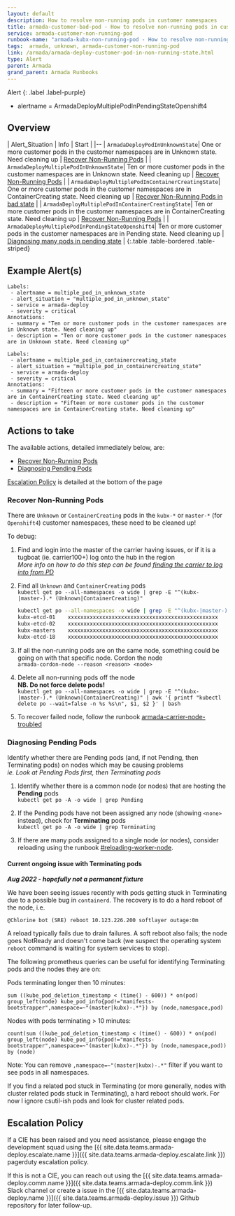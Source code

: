 ```yaml
---
layout: default
description: How to resolve non-running pods in customer namespaces
title: armada-customer-bad-pod - How to resolve non-running pods in customer namespaces
service: armada-customer-non-running-pod
runbook-name: "armada-kubx-non-running-pod - How to resolve non-running pods in customer namespaces"
tags:  armada, unknown, armada-customer-non-running-pod
link: /armada/armada-deploy-customer-pod-in-non-running-state.html
type: Alert
parent: Armada
grand_parent: Armada Runbooks
---
```


Alert
{: .label .label-purple}

 - alertname = ArmadaDeployMultiplePodInPendingStateOpenshift4
## Overview

| Alert_Situation | Info | Start |
|--
| `ArmadaDeployPodInUnknownState`| One or more customer pods in the customer namespaces are in Unknown state. Need cleaning up | [Recover Non-Running Pods](#recover-non-running-pods) |
| `ArmadaDeployMultiplePodInUnknownState`| Ten or more customer pods in the customer namespaces are in Unknown state. Need cleaning up | [Recover Non-Running Pods](#recover-non-running-pods) |
| `ArmadaDeployMultiplePodInContainerCreatingState`| One or more customer pods in the customer namespaces are in ContainerCreating state. Need cleaning up | [Recover Non-Running Pods in bad state](#recover-non-running-pods) |
| `ArmadaDeployMultiplePodInContainerCreatingState`| Ten or more customer pods in the customer namespaces are in ContainerCreating state. Need cleaning up | [Recover Non-Running Pods](#recover-non-running-pods) |
| `ArmadaDeployMultiplePodInPendingStateOpenshift4`| Ten or more customer pods in the customer namespaces are in Pending state. Need cleaning up | [Diagnosing many pods in pending state](#diagnosing-pending-pods) |
{:.table .table-bordered .table-striped}

## Example Alert(s)

~~~~
Labels:
 - alertname = multiple_pod_in_unknown_state
 - alert_situation = "multiple_pod_in_unknown_state"
 - service = armada-deploy
 - severity = critical
Annotations:
 - summary = "Ten or more customer pods in the customer namespaces are in Unknown state. Need cleaning up"
 - description = "Ten or more customer pods in the customer namespaces are in Unknown state. Need cleaning up"
~~~~
~~~~
Labels:
 - alertname = multiple_pod_in_containercreating_state
 - alert_situation = "multiple_pod_in_containercreating_state"
 - service = armada-deploy
 - severity = critical
Annotations:
 - summary = "Fifteen or more customer pods in the customer namespaces are in ContainerCreating state. Need cleaning up"
 - description = "Fifteen or more customer pods in the customer namespaces are in ContainerCreating state. Need cleaning up"
~~~~

## Actions to take

The available actions, detailed immediately below, are:

- [Recover Non-Running Pods](./armada-deploy-kubx-pod-in-non-running-state.html#recover-non-running-pods)
- [Diagnosing Pending Pods](./armada-deploy-kubx-pod-in-non-running-state.html#diagnosing-pending-pods)

[Escalation Policy](./armada-deploy-kubx-pod-in-non-running-state.html#escalation-policy) is detailed at the bottom of the page

### Recover Non-Running Pods

There are `Unknown` or `ContainerCreating` pods in the `kubx-*` or `master-*` (for `Openshift4`) customer namespaces, these need to be cleaned up!

To debug:
1. Find and login into the master of the carrier having issues, or if it is a tugboat (ie. carrier100+) log onto the hub in the region  
_More info on how to do this step can be found [finding the carrier to log into from PD](./armada-general-debugging-info.html#finding-the-carrier-to-log-into-from-pagerduty-alert)_

1. Find all `Unknown` and `ContainerCreating` pods  
`kubectl get po --all-namespaces -o wide | grep -E "^(kubx-|master-).* (Unknown|ContainerCreating)"`
   ~~~~sh
   kubectl get po --all-namespaces -o wide | grep -E "^(kubx-|master-).* (Unknown|ContainerCreating)"
   kubx-etcd-01    xxxxxxxxxxxxxxxxxxxxxxxxxxxxxxxxxxxxxxxxxxxxxxxx                0/1       Unknown             0          7h        172.16.169.128   10.131.16.5
   kubx-etcd-02    xxxxxxxxxxxxxxxxxxxxxxxxxxxxxxxxxxxxxxxxxxxxxxxx                0/1       Unknown             0          7h        172.16.133.153   10.131.16.5
   kubx-masters    xxxxxxxxxxxxxxxxxxxxxxxxxxxxxxxxxxxxxxxxxxxxxxxx                0/1       Unknown             0          7h        172.16.171.4     10.131.16.5
   kubx-etcd-18    xxxxxxxxxxxxxxxxxxxxxxxxxxxxxxxxxxxxxxxxxxxxxxxx                0/1       Unknown             0          5d        172.16.123.145   10.131.16.5
   ~~~~

1. If all the non-running pods are on the same node, something could be going on with that specific node. Cordon the node  
`armada-cordon-node --reason <reason> <node>`

1. Delete all non-running pods off the node  
**NB. Do not force delete pods!**  
`kubectl get po --all-namespaces -o wide | grep -E "^(kubx-|master-).* (Unknown|ContainerCreating)" | awk '{ printf "kubectl delete po --wait=false -n %s %s\n", $1, $2 }' | bash`

1. To recover failed node, follow the runbook [armada-carrier-node-troubled](./armada-carrier-node-troubled.html)

### Diagnosing Pending Pods

Identify whether there are Pending pods (and, if not Pending, then Terminating pods) on nodes which may be causing problems  
_ie. Look at Pending Pods first, then Terminating pods_

1. Identify whether there is a common node (or nodes) that are hosting the **Pending** pods  
`kubectl get po -A -o wide | grep Pending`

1. If the Pending pods have not been assigned any node (showing `<none>` instead), check for **Terminating** pods   
`kubectl get po -A -o wide | grep Terminating`

1. If there are many pods assigned to a single node (or nodes), consider reloading using the runbook [#reloading-worker-node](https://pages.github.ibm.com/alchemy-conductors/documentation-pages/docs/runbooks/armada/armada-carrier-node-troubled.html#reloading-worker-node).

#### Current ongoing issue with Terminating pods
**_Aug 2022 - hopefully not a permanent fixture_**

We have been seeing issues recently with pods getting stuck in Terminating due to a possible bug in `containerd`.
The recovery is to do a hard reboot of the node, i.e.
```
@Chlorine bot (SRE) reboot 10.123.226.200 softlayer outage:0m
```

A reload typically fails due to drain failures.
A soft reboot also fails; the node goes NotReady and doesn't come back (we suspect the operating system `reboot` command is waiting for system services to stop).

The following prometheus queries can be useful for identifying Terminating pods and the nodes they are on:

Pods terminating longer then 10 minutes:
```
sum ((kube_pod_deletion_timestamp < (time() - 600)) * on(pod) group_left(node) kube_pod_info{pod!="manifests-bootstrapper",namespace=~"(master|kubx)-.*"}) by (node,namespace,pod)
```

Nodes with pods terminating > 10 minutes:
```
count(sum ((kube_pod_deletion_timestamp < (time() - 600)) * on(pod) group_left(node) kube_pod_info{pod!="manifests-bootstrapper",namespace=~"(master|kubx)-.*"}) by (node,namespace,pod)) by (node)
```

Note: You can remove `,namespace=~"(master|kubx)-.*"` filter if you want to see pods in all namespaces.

If you find a related pod stuck in Terminating (or more generally, nodes with cluster related pods stuck in Terminating), a hard reboot should work. For now I ignore csutil-ish pods and look for cluster related pods.

## Escalation Policy

If a CIE has been raised and you need assistance, please engage the development squad using the [{{ site.data.teams.armada-deploy.escalate.name }}]({{ site.data.teams.armada-deploy.escalate.link }}) pagerduty escalation policy.

If this is not a CIE, you can reach out using the [{{ site.data.teams.armada-deploy.comm.name }}]({{ site.data.teams.armada-deploy.comm.link }}) Slack channel or create a issue in the [{{ site.data.teams.armada-deploy.name }}]({{ site.data.teams.armada-deploy.issue }}) Github repository for later follow-up.
